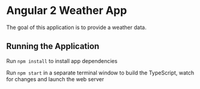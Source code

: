 # Angular 2 Weather App

The goal of this application is to provide a weather data.

## Running the Application

Run `npm install` to install app dependencies

Run `npm start` in a separate terminal window to build the TypeScript, watch for changes and launch the web server